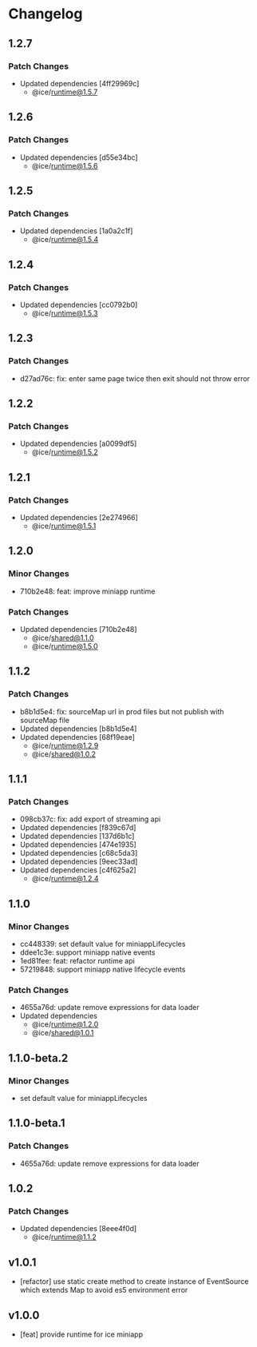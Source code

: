 # Changelog

## 1.2.7

### Patch Changes

- Updated dependencies [4ff29969c]
  - @ice/runtime@1.5.7

## 1.2.6

### Patch Changes

- Updated dependencies [d55e34bc]
  - @ice/runtime@1.5.6

## 1.2.5

### Patch Changes

- Updated dependencies [1a0a2c1f]
  - @ice/runtime@1.5.4

## 1.2.4

### Patch Changes

- Updated dependencies [cc0792b0]
  - @ice/runtime@1.5.3

## 1.2.3

### Patch Changes

- d27ad76c: fix: enter same page twice then exit should not throw error

## 1.2.2

### Patch Changes

- Updated dependencies [a0099df5]
  - @ice/runtime@1.5.2

## 1.2.1

### Patch Changes

- Updated dependencies [2e274966]
  - @ice/runtime@1.5.1

## 1.2.0

### Minor Changes

- 710b2e48: feat: improve miniapp runtime

### Patch Changes

- Updated dependencies [710b2e48]
  - @ice/shared@1.1.0
  - @ice/runtime@1.5.0

## 1.1.2

### Patch Changes

- b8b1d5e4: fix: sourceMap url in prod files but not publish with sourceMap file
- Updated dependencies [b8b1d5e4]
- Updated dependencies [68f19eae]
  - @ice/runtime@1.2.9
  - @ice/shared@1.0.2

## 1.1.1

### Patch Changes

- 098cb37c: fix: add export of streaming api
- Updated dependencies [f839c67d]
- Updated dependencies [137d6b1c]
- Updated dependencies [474e1935]
- Updated dependencies [c68c5da3]
- Updated dependencies [9eec33ad]
- Updated dependencies [c4f625a2]
  - @ice/runtime@1.2.4

## 1.1.0

### Minor Changes

- cc448339: set default value for miniappLifecycles
- ddee1c3e: support miniapp native events
- 1ed81fee: feat: refactor runtime api
- 57219848: support miniapp native lifecycle events

### Patch Changes

- 4655a76d: update remove expressions for data loader
- Updated dependencies
  - @ice/runtime@1.2.0
  - @ice/shared@1.0.1

## 1.1.0-beta.2

### Minor Changes

- set default value for miniappLifecycles

## 1.1.0-beta.1

### Patch Changes

- 4655a76d: update remove expressions for data loader

## 1.0.2

### Patch Changes

- Updated dependencies [8eee4f0d]
  - @ice/runtime@1.1.2

## v1.0.1

- [refactor] use static create method to create instance of EventSource which extends Map to avoid es5 environment error

## v1.0.0

- [feat] provide runtime for ice miniapp
